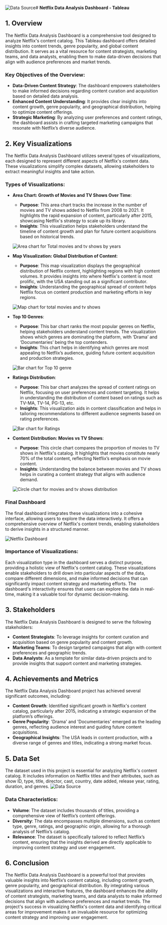 ![Data Source](https://github.com/user-attachments/assets/b80a130c-1581-46b1-a5f7-719eaf36ec99)# **Netflix Data Analysis Dashboard - Tableau**

## **1. Overview**

The Netflix Data Analysis Dashboard is a comprehensive tool designed to analyze Netflix's content catalog. This Tableau dashboard offers detailed insights into content trends, genre popularity, and global content distribution. It serves as a vital resource for content strategists, marketing teams, and data analysts, enabling them to make data-driven decisions that align with audience preferences and market trends.

### **Key Objectives of the Overview**:
- **Data-Driven Content Strategy**: The dashboard empowers stakeholders to make informed decisions regarding content curation and acquisition based on detailed data analysis.
- **Enhanced Content Understanding**: It provides clear insights into content growth, genre popularity, and geographical distribution, helping to optimize content offerings.
- **Strategic Marketing**: By analyzing user preferences and content ratings, the dashboard assists in crafting targeted marketing campaigns that resonate with Netflix’s diverse audience.

## **2. Key Visualizations**

The Netflix Data Analysis Dashboard utilizes several types of visualizations, each designed to represent different aspects of Netflix's content data. These visualizations simplify complex datasets, allowing stakeholders to extract meaningful insights and take action.

### **Types of Visualizations**:

- **Area Chart: Growth of Movies and TV Shows Over Time**:
  - **Purpose**: This area chart tracks the increase in the number of movies and TV shows added to Netflix from 2008 to 2021. It highlights the rapid expansion of content, particularly after 2015, showcasing Netflix's strategy to scale up its library.
  - **Insights**: This visualization helps stakeholders understand the timeline of content growth and plan for future content acquisitions based on historical trends.

  ![Area chart for Total movies and tv shows by years](https://github.com/user-attachments/assets/ee82073c-0fd6-47dc-92b1-283e08f8a849)

- **Map Visualization: Global Distribution of Content**:
  - **Purpose**: This map visualization displays the geographical distribution of Netflix content, highlighting regions with high content volumes. It provides insights into where Netflix's content is most prolific, with the USA standing out as a significant contributor.
  - **Insights**: Understanding the geographical spread of content helps Netflix focus on content production and marketing efforts in key regions.

  ![Map chart for total movies and tv shows](https://github.com/user-attachments/assets/17140a3d-8e2c-4168-a30e-e8bcaf57b932)

- **Top 10 Genres**:
  - **Purpose**: This bar chart ranks the most popular genres on Netflix, helping stakeholders understand content trends. The visualization shows which genres are dominating the platform, with ‘Drama’ and ‘Documentaries’ being the top contenders.
  - **Insights**: This chart helps in identifying which genres are most appealing to Netflix’s audience, guiding future content acquisition and production strategies.

  ![Bar chart for Top 10 genre](https://github.com/user-attachments/assets/bbfe05dd-e18f-4d19-8b91-29ada64cc783)

- **Ratings Distribution**:
  - **Purpose**: This bar chart analyzes the spread of content ratings on Netflix, focusing on user preferences and content targeting. It helps in understanding the distribution of content based on ratings such as TV-MA, TV-14, PG-13, etc.
  - **Insights**: This visualization aids in content classification and helps in tailoring recommendations to different audience segments based on rating preferences.

  ![Bar chart for Ratings](https://github.com/user-attachments/assets/994f83f1-62dd-4fe0-9c6f-d0971823bfbb)

- **Content Distribution: Movies vs TV Shows**:
  - **Purpose**: This circle chart compares the proportion of movies to TV shows in Netflix's catalog. It highlights that movies constitute nearly 70% of the total content, reflecting Netflix’s emphasis on movie content.
  - **Insights**: Understanding the balance between movies and TV shows helps in curating a content strategy that aligns with audience demand.

  ![Circle chart for movies and tv shows distribution](https://github.com/user-attachments/assets/96371464-9af9-4924-993e-7308b77835fd)

### **Final Dashboard**
The final dashboard integrates these visualizations into a cohesive interface, allowing users to explore the data interactively. It offers a comprehensive overview of Netflix's content trends, enabling stakeholders to derive insights in a structured manner.

![Netflix Dashboard](https://github.com/user-attachments/assets/7917444f-5b4a-47aa-9f03-32ebd19a6b56)

### **Importance of Visualizations**:
Each visualization type in the dashboard serves a distinct purpose, providing a holistic view of Netflix's content catalog. These visualizations enable stakeholders to drill down into particular aspects of the data, compare different dimensions, and make informed decisions that can significantly impact content strategy and marketing efforts. The dashboard's interactivity ensures that users can explore the data in real-time, making it a valuable tool for dynamic decision-making.

## **3. Stakeholders**

The Netflix Data Analysis Dashboard is designed to serve the following stakeholders:

- **Content Strategists**: To leverage insights for content curation and acquisition based on genre popularity and content growth.
- **Marketing Teams**: To design targeted campaigns that align with content preferences and geographic trends.
- **Data Analysts**: As a template for similar data-driven projects and to provide insights that support content and marketing strategies.

## **4. Achievements and Metrics**

The Netflix Data Analysis Dashboard project has achieved several significant outcomes, including:

- **Content Growth**: Identified significant growth in Netflix's content catalog, particularly after 2015, indicating a strategic expansion of the platform’s offerings.
- **Genre Popularity**: 'Drama' and 'Documentaries' emerged as the leading genres, reflecting audience interest and guiding future content acquisitions.
- **Geographical Insights**: The USA leads in content production, with a diverse range of genres and titles, indicating a strong market focus.

## **5. Data Set**

The dataset used in this project is essential for analyzing Netflix's content catalog. It includes information on Netflix titles and their attributes, such as show ID, type, title, director, cast, country, date added, release year, rating, duration, and genres.
![Data Source](https://github.com/user-attachments/assets/7898181b-62e4-4102-8292-fa02f38a25f2)

### **Data Characteristics**:
- **Volume**: The dataset includes thousands of titles, providing a comprehensive view of Netflix’s content offerings.
- **Diversity**: The data encompasses multiple dimensions, such as content type, genre, ratings, and geographic origin, allowing for a thorough analysis of Netflix’s catalog.
- **Relevance**: The dataset is specifically tailored to reflect Netflix’s content, ensuring that the insights derived are directly applicable to improving content strategy and user engagement.

## **6. Conclusion**

The Netflix Data Analysis Dashboard is a powerful tool that provides valuable insights into Netflix’s content catalog, including content growth, genre popularity, and geographical distribution. By integrating various visualizations and interactive features, the dashboard enhances the ability of content strategists, marketing teams, and data analysts to make informed decisions that align with audience preferences and market trends. The project's success in visualizing Netflix's content data and identifying critical areas for improvement makes it an invaluable resource for optimizing content strategy and improving user engagement.
